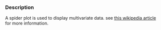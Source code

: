 ### Description

A spider plot is used to display multivariate data. see [this wikipedia article](https://en.wikipedia.org/wiki/Radar_chart) for more information.
